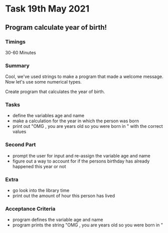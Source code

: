 # Task 19th May 2021
## Program calculate year of birth!
### Timings
30-60 Minutes

### Summary
Cool, we've used strings to make a program that made a welcome message. Now let's use some numerical types.

Create program that calculates the year of birth.

### Tasks
- define the variables age and name
- make a calculation for the year in which the person was born
- print out "OMG <person>, you are <age> years old so you were born in <year>" with the correct values

### Second Part
- prompt the user for input and re-assign the variable age and name
- figure out a way to account for if the persons birthday has already happened this year or not
### Extra
- go look into the library time
- print out the amount of hour this person has lived

### Acceptance Criteria
- program defines the variable age and name
- program prints the string "OMG <person>, you are <age> years old so you were born in <year>"